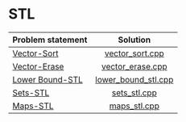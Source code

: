 # STL

|  Problem statement  |        Solution         |
|:--------------------|:-----------------------:|
| [Vector-Sort][]     | [vector_sort.cpp][]     |
| [Vector-Erase][]    | [vector_erase.cpp][]    |
| [Lower Bound-STL][] | [lower_bound_stl.cpp][] |
| [Sets-STL][]        | [sets_stl.cpp][]        |
| [Maps-STL][]        | [maps_stl.cpp][]        ||

[Vector-Sort]:     https://www.hackerrank.com/challenges/vector-sort
[Vector-Erase]:    https://www.hackerrank.com/challenges/vector-erase
[Lower Bound-STL]: https://www.hackerrank.com/challenges/lower-bound-stl
[Sets-STL]:        https://www.hackerrank.com/challenges/sets-stl
[Maps-STL]:        https://www.hackerrank.com/challenges/cpp-maps

[vector_sort.cpp]:     vector_sort.cpp
[vector_erase.cpp]:    vector_erase.cpp
[lower_bound_stl.cpp]: lower_bound_stl.cpp
[sets_stl.cpp]:        sets_stl.cpp
[maps_stl.cpp]:        maps_stl.cpp
